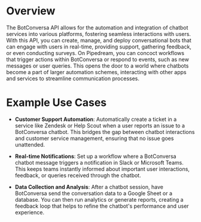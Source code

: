 # Overview

The BotConversa API allows for the automation and integration of chatbot services into various platforms, fostering seamless interactions with users. With this API, you can create, manage, and deploy conversational bots that can engage with users in real-time, providing support, gathering feedback, or even conducting surveys. On Pipedream, you can concoct workflows that trigger actions within BotConversa or respond to events, such as new messages or user queries. This opens the door to a world where chatbots become a part of larger automation schemes, interacting with other apps and services to streamline communication processes.

# Example Use Cases

- **Customer Support Automation**: Automatically create a ticket in a service like Zendesk or Help Scout when a user reports an issue to a BotConversa chatbot. This bridges the gap between chatbot interactions and customer service management, ensuring that no issue goes unattended.

- **Real-time Notifications**: Set up a workflow where a BotConversa chatbot message triggers a notification in Slack or Microsoft Teams. This keeps teams instantly informed about important user interactions, feedback, or queries received through the chatbot.

- **Data Collection and Analysis**: After a chatbot session, have BotConversa send the conversation data to a Google Sheet or a database. You can then run analytics or generate reports, creating a feedback loop that helps to refine the chatbot's performance and user experience.
